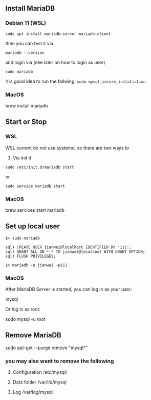 ## Install MariaDB
### Debian 11 (WSL)

```
sudo apt install mariadb-server mariadb-client
```
then you can test it via

```
mariadb --version
```

and login via (see later on how to login as user)

`sudo mariadb`

it is good idea to run the follwing:
`sudo mysql_secure_installation`

### MacOS
brew install mariadb


## Start or Stop
### WSL
WSL current do not use systemd, so there are two ways to
1. Via init.d
```
sudo /etc/init.d/mariadb start
```

or 
```
sudo service mariadb start
```
### MacOS
brew services start mariadb

## Set up local user

```
$> sudo mariadb

sql) CREATE USER jianwei@localhost IDENTIFIED BY '111';
sql) GRANT ALL ON *.* TO jianwei@localhost WITH GRANT OPTION;
sql) FLUSH PRIVILEGES;

$> mariadb -u jianwei -p111
```

### MacOS
After MariaDB Server is started, you can log in as your user:

mysql

Or log in as root:

sudo mysql -u root


## Remove MariaDB

sudo apt-get  --purge remove "mysql*"

### you may also want to remove the following

1. Configuration
/etc/mysql/

2. Data folder
/var/lib/mysql

3. Log
/var/log/mysql


